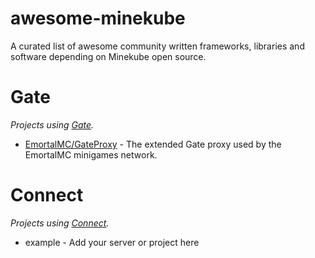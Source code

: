 # awesome-minekube
A curated list of awesome community written frameworks, libraries and software depending on Minekube open source.

# Gate

_Projects using [Gate](https://gate.minekube.com/)._

- [EmortalMC/GateProxy](https://github.com/EmortalMC/GateProxy) - The extended Gate proxy used by the EmortalMC minigames network. 

# Connect

_Projects using [Connect](https://connect.minekube.com/)._

- example - Add your server or project here
